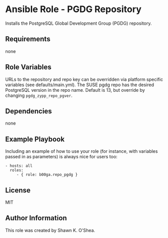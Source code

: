 Ansible Role - PGDG Repository
=========

Installs the PostgreSQL Global Development Group (PGDG) repository.

Requirements
------------

none

Role Variables
--------------

URLs to the repository and repo key can be overridden via platform specific variables (see defaults/main.yml). The SUSE pgdg repo has the desired PostgreSQL version in the repo name. Default is 13, but override by changing `pgdg_zypp_repo_pgver`.

Dependencies
------------

none

Example Playbook
----------------

Including an example of how to use your role (for instance, with variables passed in as parameters) is always nice for users too:

    - hosts: all
      roles:
         - { role: b00ga.repo_pgdg }

License
-------

MIT

Author Information
------------------

This role was created by Shawn K. O'Shea.
